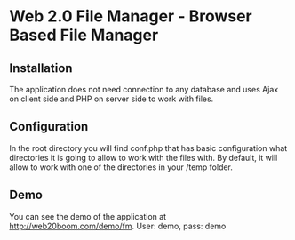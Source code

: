 # Web 2.0 File Manager - Browser Based File Manager

## Installation

The application does not need connection to any database and uses Ajax on client side and PHP on server side to
work with files.

## Configuration

In the root directory you will find conf.php that has basic configuration what directories it is going to allow
to work with the files with. By default, it will allow to work with one of the directories in your /temp folder.

## Demo

You can see the demo of the application at http://web20boom.com/demo/fm. User: demo, pass: demo